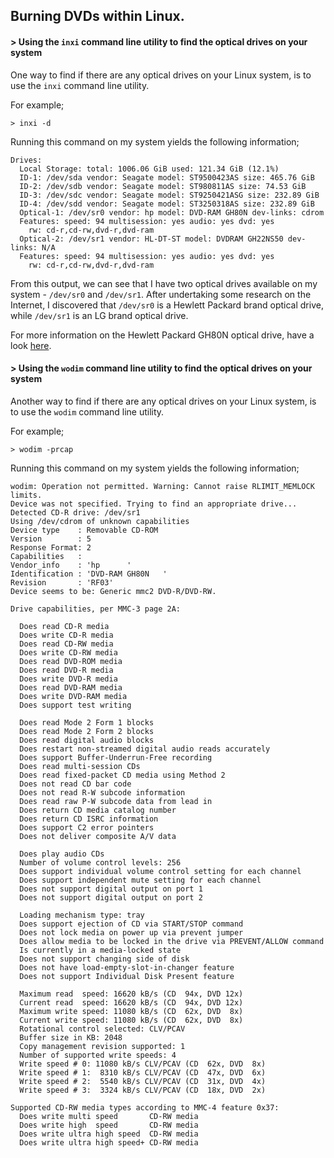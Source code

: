## Burning DVDs within Linux.


#### > Using the ```inxi``` command line utility to find the optical drives on your system

One way to find if there are any optical drives on your Linux system, is to use the
```inxi``` command line utility.

For example;

```
> inxi -d
```

Running this command on my system yields the following information;

```
Drives:
  Local Storage: total: 1006.06 GiB used: 121.34 GiB (12.1%)
  ID-1: /dev/sda vendor: Seagate model: ST9500423AS size: 465.76 GiB
  ID-2: /dev/sdb vendor: Seagate model: ST980811AS size: 74.53 GiB
  ID-3: /dev/sdc vendor: Seagate model: ST9250421ASG size: 232.89 GiB
  ID-4: /dev/sdd vendor: Seagate model: ST3250318AS size: 232.89 GiB
  Optical-1: /dev/sr0 vendor: hp model: DVD-RAM GH80N dev-links: cdrom
  Features: speed: 94 multisession: yes audio: yes dvd: yes
    rw: cd-r,cd-rw,dvd-r,dvd-ram
  Optical-2: /dev/sr1 vendor: HL-DT-ST model: DVDRAM GH22NS50 dev-links: N/A
  Features: speed: 94 multisession: yes audio: yes dvd: yes
    rw: cd-r,cd-rw,dvd-r,dvd-ram

```

From this output, we can see that I have two optical drives available on my
system - ```/dev/sr0``` and ```/dev/sr1```. After undertaking some research
on the Internet, I discovered that ```/dev/sr0``` is a Hewlett Packard
brand optical drive, while ```/dev/sr1``` is an LG brand optical drive.

For more information on the Hewlett Packard GH80N optical drive, have a 
look [here](https://h10032.www1.hp.com/ctg/Manual/c02642918.pdf).


#### > Using the ```wodim``` command line utility to find the optical drives on your system

Another way to find if there are any optical drives on your Linux system, is
to use the ```wodim``` command line utility.

For example;

```
> wodim -prcap
```

Running this command on my system yields the following information;

```
wodim: Operation not permitted. Warning: Cannot raise RLIMIT_MEMLOCK limits.
Device was not specified. Trying to find an appropriate drive...
Detected CD-R drive: /dev/sr1
Using /dev/cdrom of unknown capabilities
Device type    : Removable CD-ROM
Version        : 5
Response Format: 2
Capabilities   : 
Vendor_info    : 'hp      '
Identification : 'DVD-RAM GH80N   '
Revision       : 'RF03'
Device seems to be: Generic mmc2 DVD-R/DVD-RW.

Drive capabilities, per MMC-3 page 2A:

  Does read CD-R media
  Does write CD-R media
  Does read CD-RW media
  Does write CD-RW media
  Does read DVD-ROM media
  Does read DVD-R media
  Does write DVD-R media
  Does read DVD-RAM media
  Does write DVD-RAM media
  Does support test writing

  Does read Mode 2 Form 1 blocks
  Does read Mode 2 Form 2 blocks
  Does read digital audio blocks
  Does restart non-streamed digital audio reads accurately
  Does support Buffer-Underrun-Free recording
  Does read multi-session CDs
  Does read fixed-packet CD media using Method 2
  Does not read CD bar code
  Does not read R-W subcode information
  Does read raw P-W subcode data from lead in
  Does return CD media catalog number
  Does return CD ISRC information
  Does support C2 error pointers
  Does not deliver composite A/V data

  Does play audio CDs
  Number of volume control levels: 256
  Does support individual volume control setting for each channel
  Does support independent mute setting for each channel
  Does not support digital output on port 1
  Does not support digital output on port 2

  Loading mechanism type: tray
  Does support ejection of CD via START/STOP command
  Does not lock media on power up via prevent jumper
  Does allow media to be locked in the drive via PREVENT/ALLOW command
  Is currently in a media-locked state
  Does not support changing side of disk
  Does not have load-empty-slot-in-changer feature
  Does not support Individual Disk Present feature

  Maximum read  speed: 16620 kB/s (CD  94x, DVD 12x)
  Current read  speed: 16620 kB/s (CD  94x, DVD 12x)
  Maximum write speed: 11080 kB/s (CD  62x, DVD  8x)
  Current write speed: 11080 kB/s (CD  62x, DVD  8x)
  Rotational control selected: CLV/PCAV
  Buffer size in KB: 2048
  Copy management revision supported: 1
  Number of supported write speeds: 4
  Write speed # 0: 11080 kB/s CLV/PCAV (CD  62x, DVD  8x)
  Write speed # 1:  8310 kB/s CLV/PCAV (CD  47x, DVD  6x)
  Write speed # 2:  5540 kB/s CLV/PCAV (CD  31x, DVD  4x)
  Write speed # 3:  3324 kB/s CLV/PCAV (CD  18x, DVD  2x)

Supported CD-RW media types according to MMC-4 feature 0x37:
  Does write multi speed       CD-RW media
  Does write high  speed       CD-RW media
  Does write ultra high speed  CD-RW media
  Does write ultra high speed+ CD-RW media
```